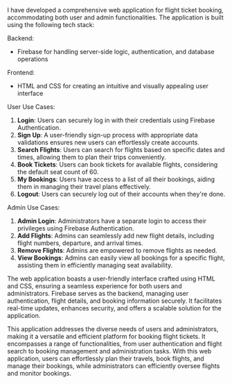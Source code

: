 I have developed a comprehensive web application for flight ticket booking, accommodating both user and admin functionalities. The application is built using the following tech stack:

Backend:
- Firebase for handling server-side logic, authentication, and database operations

Frontend:
- HTML and CSS for creating an intuitive and visually appealing user interface

User Use Cases:
1. **Login**: Users can securely log in with their credentials using Firebase Authentication.
2. **Sign Up**: A user-friendly sign-up process with appropriate data validations ensures new users can effortlessly create accounts.
3. **Search Flights**: Users can search for flights based on specific dates and times, allowing them to plan their trips conveniently.
4. **Book Tickets**: Users can book tickets for available flights, considering the default seat count of 60.
5. **My Bookings**: Users have access to a list of all their bookings, aiding them in managing their travel plans effectively.
6. **Logout**: Users can securely log out of their accounts when they're done.

Admin Use Cases:
1. **Admin Login**: Administrators have a separate login to access their privileges using Firebase Authentication.
2. **Add Flights**: Admins can seamlessly add new flight details, including flight numbers, departure, and arrival times.
3. **Remove Flights**: Admins are empowered to remove flights as needed.
4. **View Bookings**: Admins can easily view all bookings for a specific flight, assisting them in efficiently managing seat availability.

The web application boasts a user-friendly interface crafted using HTML and CSS, ensuring a seamless experience for both users and administrators. Firebase serves as the backend, managing user authentication, flight details, and booking information securely. It facilitates real-time updates, enhances security, and offers a scalable solution for the application.

This application addresses the diverse needs of users and administrators, making it a versatile and efficient platform for booking flight tickets. It encompasses a range of functionalities, from user authentication and flight search to booking management and administration tasks. With this web application, users can effortlessly plan their travels, book flights, and manage their bookings, while administrators can efficiently oversee flights and monitor bookings.
